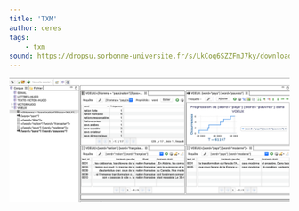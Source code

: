 ```yaml
---
title: 'TXM'
author: ceres
tags: 
    - txm
sound: https://dropsu.sorbonne-universite.fr/s/LkCoq6SZZFmJ7ky/download?path=%2FPODCASTS&files=Podcast_7_TXM_Gael_Lejeune.mp3
---
```


![](txm.png)
